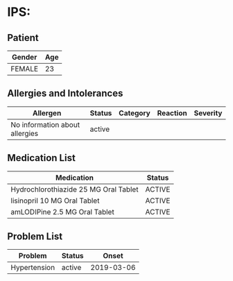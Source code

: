 # IPS:

## Patient

|Gender|Age|
|---|---|
|FEMALE|23|

## Allergies and Intolerances

|Allergen|Status|Category|Reaction|Severity|
|---|---|---|---|---|
|No information about allergies|active||||

## Medication List

|Medication|Status|
|---|---|
|Hydrochlorothiazide 25 MG Oral Tablet|ACTIVE|
|lisinopril 10 MG Oral Tablet|ACTIVE|
|amLODIPine 2.5 MG Oral Tablet|ACTIVE|

## Problem List

|Problem|Status|Onset|
|---|---|---|
|Hypertension|active|2019-03-06|
